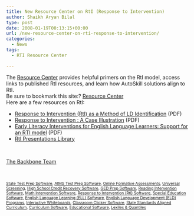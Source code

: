 ```yaml
---
title: New Resource Center on RtI (Response to Intervention)
author: Shaikh Aryan Bilal
type: post
date: 2008-01-19T00:13:15+00:00
url: /new-resource-center-on-rti-response-to-intervention/
categories:
  - News
tags:
  - RTI Resource Center

---
```

The [Resource Center][1] provides helpful primers on the RtI model, access links to published RtI resources, and learn how AutoSkill solutions align to RtI.  
Be sure to bookmark this site:? [Resource Center][1]  
Here are a few resources on RtI:

<ul class="results2">
  <li>
    <a href="http://tennessee.gov/education/speced/doc/seoperrtifuchcase.pdf" target="_blank" rel="noopener">Response to Intervention (RtI) as a Method of LD Identification</a> (PDF)
  </li>
  <li>
    <a href="http://www.opi.mt.gov/pdf/SpecED/training/NASDE/RTIppt.pdf" target="_blank" rel="noopener">Response to Intervention : A Case Illustration</a> (PDF)
  </li>
  <li>
    <a href="http://www.rti.ucr.edu/pdf/CASP2005.pdf" target="_blank" rel="noopener">Early Literacy Interventions for English Language Learners: Support for an RTI model</a> (PDF)
  </li>
  <li>
    <a href="http://www.ritap.org/rti/resources/presentations.php" target="_blank" rel="noopener">RtI Presentations Library</a>
  </li>
</ul>

<p class="border">
  &nbsp;
</p>

[The Backbone Team][2]

<p class="border">
  &nbsp;
</p>

<span style="font-size: 8pt"><a href="http://www.backbonecommunications.com/default-category/state-test-prep-software" title="State Test Prep">State Test Prep Software</a>, <a href="http://www.backbonecommunications.com/default-category/aims-test-prep-software" title="AIMS Test Prep">AIMS Test Prep Software</a>, <a href="http://www.backbonecommunications.com/default-category/online-formative-assessments" title="Online Formative Assessment">Online Formative Assessments</a>, <a href="http://www.backbonecommunications.com/default-category/universal-screening" title="Universal Screening">Universal Screening</a>, <a href="http://www.backbonecommunications.com/default-category/high-school-credit-recovery-software" title="High School Credit Recovery Software">High School Credit Recovery Software</a>, <a href="http://www.backbonecommunications.com/default-category/ged-prep-software/" title="GED Prep Software">GED Prep Software</a>, <a href="http://www.backbonecommunications.com/default-category/reading-intervention-software" title="Reading Intervention Software">Reading Intervention Software</a>, <a href="http://www.backbonecommunications.com/default-category/math-intervention-software" title="Math Intervention Software">Math Intervention Software</a>, <a href="http://www.backbonecommunications.com/reading-math-intervention/rti-response-to-intervention/" title="Response to Intervention (RTI) Software">Response to Intervention (RtI) Software</a>, <a href="http://www.backbonecommunications.com/default-category/special-education-software" title="Special Education Software">Special Education Software</a>, <a href="http://www.backbonecommunications.com/default-category/english-language-learning-ell-software" title="English Language Learning (ELL) Software">English Language Learning (ELL) Software</a>, <a href="http://www.backbonecommunications.com/default-category/english-language-development-eld-programs/" title="English Language Development (ELD) Programs">English Language Development (ELD) Programs</a>, <a href="http://www.backbonecommunications.com/default-category/interactive-whiteboards" title="Interactive Whiteboard Alternative">Interactive Whiteboards</a>, <a href="http://www.backbonecommunications.com/default-category/classroom-clicker-software" title="Classroom Clicker Software">Classroom Clicker Software</a>, <a href="http://www.backbonecommunications.com/default-category/state-standards-aligned-curriculum" title="Standards Aligned Curriculum">State Standards Aligned Curriculum</a>, <a href="http://www.backbonecommunications.com/default-category/curriculum-software/" title="Curriculum Software">Curriculum Software</a>, <a href="http://www.backbonecommunications.com/default-category/educational-software/" title="Educational Software">Educational Software</a>, <a href="http://www.backbonecommunications.com/default-category/lexiles-quantiles/" title="Lexiles & Quantiles">Lexiles & Quantiles</a></span>

 [1]: http://www.backbonecommunications.com/reading-math-intervention/rti-response-to-intervention/ "Response to Intervention"
 [2]: http://www.backbonecommunications.com/about-us